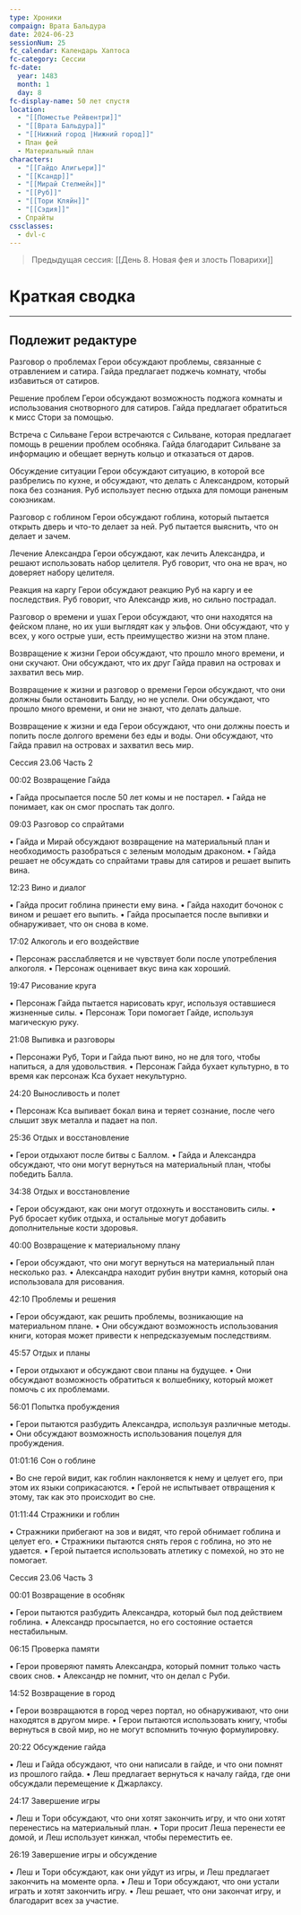 ```yaml
---
type: Хроники
compaign: Врата Бальдура
date: 2024-06-23
sessionNum: 25
fc_calendar: Календарь Хаптоса
fc-category: Сессии
fc-date:
  year: 1483
  month: 1
  day: 8
fc-display-name: 50 лет спустя
location:
  - "[[Поместье Рейвентри]]"
  - "[[Врата Бальдура]]"
  - "[[Нижний город |Нижний город]]"
  - План фей
  - Материальный план
characters:
  - "[[Гайдо Алигьери]]"
  - "[[Ксандр]]"
  - "[[Мирай Стелмейн]]"
  - "[[Руб]]"
  - "[[Тори Кляйн]]"
  - "[[Сэдия]]"
  - Спрайты
cssclasses:
  - dvl-c
---
```


> Предыдущая сессия: [[День 8. Новая фея и злость Поварихи]] 


# Краткая сводка
---
## Подлежит редактуре


Разговор о проблемах
Герои обсуждают проблемы, связанные с отравлением и сатира.
Гайда предлагает поджечь комнату, чтобы избавиться от сатиров.

Решение проблем
Герои обсуждают возможность поджога комнаты и использования снотворного для сатиров.
Гайда предлагает обратиться к мисс Стори за помощью.

Встреча с Сильване
Герои встречаются с Сильване, которая предлагает помощь в решении проблем особняка.
Гайда благодарит Сильване за информацию и обещает вернуть кольцо и отказаться от даров.

Обсуждение ситуации
Герои обсуждают ситуацию, в которой все разбрелись по кухне, и обсуждают, что делать с Александром, который пока без сознания.
Руб использует песню отдыха для помощи раненым союзникам.

Разговор с гоблином
Герои обсуждают гоблина, который пытается открыть дверь и что-то делает за ней.
Руб пытается выяснить, что он делает и зачем.

Лечение Александра
Герои обсуждают, как лечить Александра, и решают использовать набор целителя.
Руб говорит, что она не врач, но доверяет набору целителя.

Реакция на каргу
Герои обсуждают реакцию Руб на каргу и ее последствия.
Руб говорит, что Александр жив, но сильно пострадал.

Разговор о времени и ушах
Герои обсуждают, что они находятся на фейском плане, но их уши выглядят как у эльфов.
Они обсуждают, что у всех, у кого острые уши, есть преимущество жизни на этом плане.

Возвращение к жизни
Герои обсуждают, что прошло много времени, и они скучают.
Они обсуждают, что их друг Гайда правил на островах и захватил весь мир.

Возвращение к жизни и разговор о времени
Герои обсуждают, что они должны были остановить Балду, но не успели.
Они обсуждают, что прошло много времени, и они не знают, что делать дальше.

Возвращение к жизни и еда
Герои обсуждают, что они должны поесть и попить после долгого времени без еды и воды.
Они обсуждают, что Гайда правил на островах и захватил весь мир.

Сессия 23.06 Часть 2

00:02 Возвращение Гайда

• Гайда просыпается после 50 лет комы и не постарел.
• Гайда не понимает, как он смог проспать так долго.

09:03 Разговор со спрайтами

• Гайда и Мирай обсуждают возвращение на материальный план и необходимость разобраться с зеленым молодым драконом.
• Гайда решает не обсуждать со спрайтами травы для сатиров и решает выпить вина.

12:23 Вино и диалог

• Гайда просит гоблина принести ему вина.
• Гайда находит бочонок с вином и решает его выпить.
• Гайда просыпается после выпивки и обнаруживает, что он снова в коме.

17:02 Алкоголь и его воздействие

• Персонаж расслабляется и не чувствует боли после употребления алкоголя.
• Персонаж оценивает вкус вина как хороший.

19:47 Рисование круга

• Персонаж Гайда пытается нарисовать круг, используя оставшиеся жизненные силы.
• Персонаж Тори помогает Гайде, используя магическую руку.

21:08 Выпивка и разговоры

• Персонажи Руб, Тори и Гайда пьют вино, но не для того, чтобы напиться, а для удовольствия.
• Персонаж Гайда бухает культурно, в то время как персонаж Кса бухает некультурно.

24:20 Выносливость и полет

• Персонаж Кса выпивает бокал вина и теряет сознание, после чего слышит звук металла и падает на пол.

25:36 Отдых и восстановление

• Герои отдыхают после битвы с Баллом.
• Гайда и Александра обсуждают, что они могут вернуться на материальный план, чтобы победить Балла.

34:38 Отдых и восстановление

• Герои обсуждают, как они могут отдохнуть и восстановить силы.
• Руб бросает кубик отдыха, и остальные могут добавить дополнительные кости здоровья.

40:00 Возвращение к материальному плану

• Герои обсуждают, что они могут вернуться на материальный план несколько раз.
• Александра находит рубин внутри камня, который она использовала для рисования.

42:10 Проблемы и решения

• Герои обсуждают, как решить проблемы, возникающие на материальном плане.
• Они обсуждают возможность использования книги, которая может привести к непредсказуемым последствиям.

45:57 Отдых и планы

• Герои отдыхают и обсуждают свои планы на будущее.
• Они обсуждают возможность обратиться к волшебнику, который может помочь с их проблемами.

56:01 Попытка пробуждения

• Герои пытаются разбудить Александра, используя различные методы.
• Они обсуждают возможность использования поцелуя для пробуждения.

01:01:16 Сон о гоблине

• Во сне герой видит, как гоблин наклоняется к нему и целует его, при этом их языки соприкасаются.
• Герой не испытывает отвращения к этому, так как это происходит во сне.

01:11:44 Стражники и гоблин

• Стражники прибегают на зов и видят, что герой обнимает гоблина и целует его.
• Стражники пытаются снять героя с гоблина, но это не удается.
• Герой пытается использовать атлетику с помехой, но это не помогает.

Сессия 23.06 Часть 3

00:01 Возвращение в особняк

• Герои пытаются разбудить Александра, который был под действием гоблина.
• Александр просыпается, но его состояние остается нестабильным.

06:15 Проверка памяти

• Герои проверяют память Александра, который помнит только часть своих снов.
• Александр не помнит, что он делал с Руби.

14:52 Возвращение в город

• Герои возвращаются в город через портал, но обнаруживают, что они находятся в другом мире.
• Герои пытаются использовать книгу, чтобы вернуться в свой мир, но не могут вспомнить точную формулировку.

20:22 Обсуждение гайда

• Леш и Гайда обсуждают, что они написали в гайде, и что они помнят из прошлого гайда.
• Леш предлагает вернуться к началу гайда, где они обсуждали перемещение к Джарлаксу.

24:17 Завершение игры

• Леш и Тори обсуждают, что они хотят закончить игру, и что они хотят перенестись на материальный план.
• Тори просит Леша перенести ее домой, и Леш использует кинжал, чтобы переместить ее.

26:19 Завершение игры и обсуждение

• Леш и Тори обсуждают, как они уйдут из игры, и Леш предлагает закончить на моменте орла.
• Леш и Тори обсуждают, что они устали играть и хотят закончить игру.
• Леш решает, что они закончат игру, и благодарит всех за участие.
